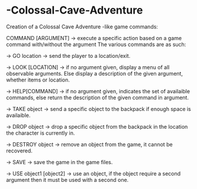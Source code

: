 # -Colossal-Cave-Adventure
Creation of a  Colossal Cave Adventure -like game
commands:

COMMAND [ARGUMENT] -> execute a specific action based on a game command with/without the argument
The various commands are as such:

-> GO location -> send the player to a location/exit.

-> LOOK [LOCATION] -> if no argument given, display a menu of all observable arguments. Else display a description of the given argument, whether items or location.

-> HELP[COMMAND] -> if no argument given, indicates the set of availaible commands, else return the description of the given command in argument.

-> TAKE object -> send a specific object to the backpack if enough space is availaible.

-> DROP object -> drop a specific object from the backpack in the location the character is currently in.

-> DESTROY object -> remove an object from the game, it cannot be recovered.

-> SAVE -> save the game in the game files.

-> USE object1 [object2] -> use an object, if the object require a second argument then it must be used with
a second one. 

